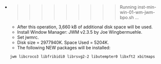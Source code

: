 * >>>>>>>>> Running inst-min-win-01-wm-jwm-bpo.sh ...
  * After this operation, 3,660 kB of additional disk space will be used.
  * Install Window Manager: JWM v2.3.5 by Joe Wingbermuehle.
  * Set jwmrc.
  * Disk size = 2977940K. Space Used = 5204K.
  * The following NEW packages will be installed:
  ```bash
  jwm libcroco3 libfribidi0 librsvg2-2 libutempter0 libxft2 xbitmaps xterm
  ```
